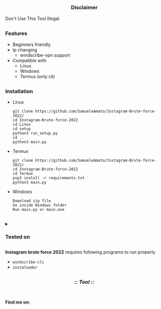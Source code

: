 <p align="center">
  <img src="https://i.ibb.co/jMyQdG4/logo.png" alt=""/>
</p>

<p align="center">
  <img src="https://img.shields.io/badge/Version-0.2.0-green" alt=""/>
  <img src="https://img.shields.io/badge/Written in-python-blue" alt=""/>
  <img src="https://img.shields.io/badge/Author-SamueleAmato-937DC2" alt=""/>

</p>

##

<h3><p align="center">Disclaimer</p></h3>
   Don't Use This Tool Illegal
</p>

</div>
 

##

### Features
  
- Beginners friendly
- Ip changing
  - windscribe-vpn support
- Compatible with
  - Linux
  - Windows
  - Termux (only cli)

 ## 
  
 ### Installation

- Linux
  ```
  git clone https://github.com/SamueleAmato/Instagram-Brute-force-2022/
  cd Instagram-Brute-force-2022
  cd Linux
  cd setup
  python3 run_setup.py
  cd ..
  python3 main.py
  ```

- Termux
  ```
  git clone https://github.com/SamueleAmato/Instagram-Brute-force-2022/
  cd Instagram-Brute-force-2022
  cd Termux
  pip3 install -r requirements.txt
  python3 main.py
  ``` 
- Windows
  ```
  Download zip file
  Go inside Windows folder
  Run main.py or main.exe
  
  ``` 
 
##

 

<details>
  <summary><h3>Tested on</h3></summary>

- **Ubuntu**
- **Debian**
- **Termux**
</details>
 
  
<b>Instagram brute force 2022</b> requires following programs to run properly 
- `windscribe-cli`
- `instaloader`

##

<h3 align="center"><i>:: Tool ::</i></h3>
<p align="center">
</p>
<p align="center">
  <img src="https://i.ibb.co/hsPnfrz/2022-09-25-17-43.png" alt=""/>
</p>
 
  
##

#### Find me on:

<p>
  <img src="https://camo.githubusercontent.com/1bd9c02d067702f4cc56bc23d0432260cf89cf46ecae6c48e0dbc656ae7fc483/68747470733a2f2f696d672e736869656c64732e696f2f62616467652f4769746875622d626c75653f7374796c653d666f722d7468652d6261646765266c6f676f3d676974687562" alt=""/>

</p>
